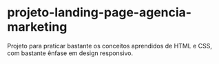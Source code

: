 # projeto-landing-page-agencia-marketing
Projeto para praticar bastante os conceitos aprendidos de HTML e CSS, com bastante ênfase em design responsivo.
